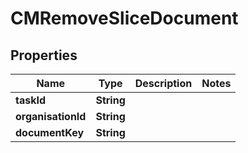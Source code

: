 

# CMRemoveSliceDocument


## Properties

| Name | Type | Description | Notes |
|------------ | ------------- | ------------- | -------------|
|**taskId** | **String** |  |  |
|**organisationId** | **String** |  |  |
|**documentKey** | **String** |  |  |



